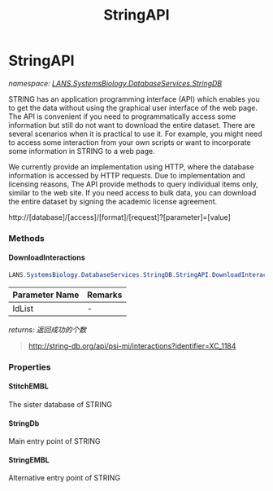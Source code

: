﻿---
title: StringAPI
---

# StringAPI
_namespace: [LANS.SystemsBiology.DatabaseServices.StringDB](N-LANS.SystemsBiology.DatabaseServices.StringDB.html)_

STRING has an application programming interface (API) which enables you to get the data without using the 
 graphical user interface of the web page. The API is convenient if you need to programmatically access some 
 information but still do not want to download the entire dataset. There are several scenarios when it is 
 practical to use it. For example, you might need to access some interaction from your own scripts or want to 
 incorporate some information in STRING to a web page.

 We currently provide an implementation using HTTP, where the database information is accessed by HTTP requests. 
 Due to implementation and licensing reasons, The API provide methods to query individual items only, similar to 
 the web site. If you need access to bulk data, you can download the entire dataset by signing the academic 
 license agreement.
 
 http://[database]/[access]/[format]/[request]?[parameter]=[value]

### Methods

#### DownloadInteractions
```csharp
LANS.SystemsBiology.DatabaseServices.StringDB.StringAPI.DownloadInteractions(System.Collections.Generic.IEnumerable{System.String},System.String)
```


|Parameter Name|Remarks|
|--------------|-------|
|IdList|-|

_returns: 返回成功的个数_
> http://string-db.org/api/psi-mi/interactions?identifier=XC_1184



### Properties

#### StitchEMBL
The sister database of STRING
#### StringDb
Main entry point of STRING
#### StringEMBL
Alternative entry point of STRING

